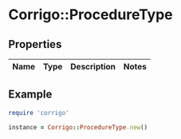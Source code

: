 # Corrigo::ProcedureType

## Properties

| Name | Type | Description | Notes |
| ---- | ---- | ----------- | ----- |

## Example

```ruby
require 'corrigo'

instance = Corrigo::ProcedureType.new()
```

